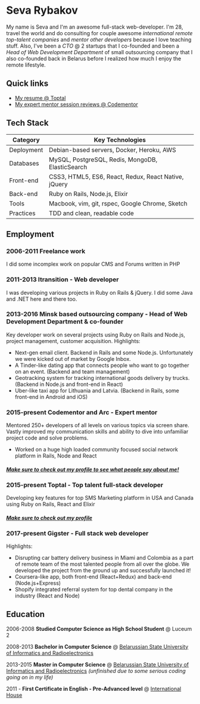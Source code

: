 # Seva Rybakov

My name is Seva and I'm an awesome full-stack web-developer. I'm 28, travel the world and do consulting for couple awesome *international remote top-talent companies* and *mentor other developers* because I love teaching stuff. Also, I've been a *CTO* @ 2 startups that I co-founded and been a *Head of Web Development Department* of small outsourcing company that I also co-founded back in Belarus before I realized how much I enjoy the remote lifestyle.

## Quick links

- [My resume @ Toptal](https://www.toptal.com/resume/seva-rybakov)
- [My expert mentor session reviews @ Codementor](https://www.codementor.io/CodingFu)

## Tech Stack
| Category   | Key Technologies                                 |
|------------|--------------------------------------------------|
| Deployment | Debian-based servers, Docker, Heroku, AWS        |
| Databases  | MySQL, PostgreSQL, Redis, MongoDB, ElasticSearch |
| Front-end  | CSS3, HTML5, ES6, React, Redux, React Native, jQuery   |
| Back-end   | Ruby on Rails, Node.js,  Elixir                  |
| Tools      | Macbook, vim, git, rspec, Google Chrome, Sketch  |
| Practices  | TDD and clean, readable code                     |

## Employment
### 2006-2011 **Freelance work**

I did some incomplex work on popular CMS and Forums written in PHP 

### 2011-2013 **Itransition - Web developer**

I was developing various projects in Ruby on Rails & jQuery. I did some Java and .NET here and there too.

### 2013-2016 Minsk based outsourcing company - Head of Web Development Department & co-founder

Key developer work on several projects using Ruby on Rails and Node.js, project management, customer acquisition.
Highlights:
- Next-gen email client. Backend in Rails and some Node.js. Unfortunately we were kicked out of market by Google Inbox.
- A Tinder-like dating app that connects people who want to go together on an event. (Backend and team management)
- Geotracking system for tracking international goods delivery by trucks. (Backend in Node.js and front-end in React)
- Uber-like taxi app for Lithuania and Latvia. (Backend in Rails, some front-end in Android and iOS)

### 2015-present Codementor and Arc - Expert mentor

Mentored 250+ developers of all levels on various topics via screen share. Vastly improved my communication skills and ability to dive into unfamiliar project code and solve problems. 

- Worked on a huge high loaded community focused social network platform in Rails, Node and React

#### [*Make sure to check out my profile to see what people say about me!*](https://www.codementor.io/codingfu)

### 2015-present Toptal - Top talent full-stack developer
Developing key features for top SMS Marketing platform in USA and Canada using Ruby on Rails, React and Elixir

#### [*Make sure to check out my profile*](https://www.toptal.com/resume/seva-rybakov)

### 2017-present Gigster - Full stack web developer
Highlights:
- Disrupting car battery delivery business in Miami and Colombia as a part of remote team of the most talented people from all over the globe. We developed the project from the ground up and successfully launched it!
- Coursera-like app, both front-end (React+Redux) and back-end (Node.js+Express)
- Shopify integrated referral system for top dental company in the industry (React and Node)

## Education
2006-2008 **Studied Computer Science as High School Student** @ Luceum 2

2008-2013 **Bachelor in Computer Science** @ [Belarussian State University of Informatics and Radioelectronics](https://www.bsuir.by/en/)

2013-2015 **Master in Computer Science** @ [Belarussian State University of Informatics and Radioelectronics](https://www.bsuir.by/en/) *(unfinished due to some serious coding going on in my life)*

2011 - **First Certificate in English - Pre-Advanced level** @ [International House](https://ih.by)

